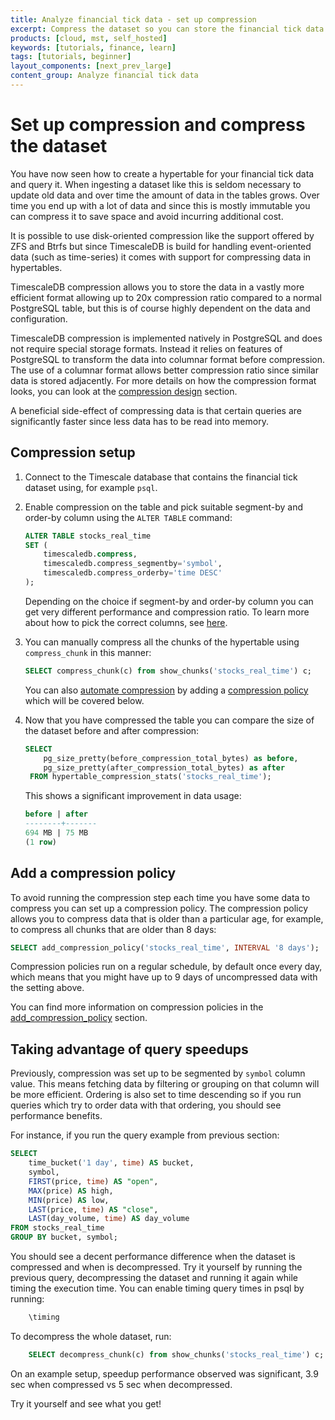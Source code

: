 ```yaml
---
title: Analyze financial tick data - set up compression
excerpt: Compress the dataset so you can store the financial tick data more efficiently
products: [cloud, mst, self_hosted]
keywords: [tutorials, finance, learn]
tags: [tutorials, beginner]
layout_components: [next_prev_large]
content_group: Analyze financial tick data
---
```


# Set up compression and compress the dataset

You have now seen how to create a hypertable for your financial tick
data and query it. When ingesting a dataset like this
is seldom necessary to update old data and over time the amount of
data in the tables grows. Over time you end up with a lot of data and
since this is mostly immutable you can compress it to save space and
avoid incurring additional cost.

It is possible to use disk-oriented compression like the support
offered by ZFS and Btrfs but since TimescaleDB is build for handling
event-oriented data (such as time-series) it comes with support for
compressing data in hypertables.

TimescaleDB compression allows you to store the data in a vastly more
efficient format allowing up to 20x compression ratio compared to a
normal PostgreSQL table, but this is of course highly dependent on the
data and configuration.

TimescaleDB compression is implemented natively in PostgreSQL and does
not require special storage formats. Instead it relies on features of
PostgreSQL to transform the data into columnar format before
compression. The use of a columnar format allows better compression
ratio since similar data is stored adjacently. For more details on how
the compression format looks, you can look at the [compression
design][compression-design] section.

A beneficial side-effect of compressing data is that certain queries
are significantly faster since less data has to be read into
memory.

<Procedure>

## Compression setup

1.  Connect to the Timescale database that contains the financial tick
    dataset using, for example `psql`.
1.  Enable compression on the table and pick suitable segment-by and
    order-by column using the `ALTER TABLE` command:

    ```sql
    ALTER TABLE stocks_real_time 
    SET (
        timescaledb.compress, 
        timescaledb.compress_segmentby='symbol', 
        timescaledb.compress_orderby='time DESC'
    );
    ``` 
    Depending on the choice if segment-by and order-by column you can
    get very different performance and compression ratio. To learn
    more about how to pick the correct columns, see
    [here][segment-by-columns].
1.  You can manually compress all the chunks of the hypertable using
    `compress_chunk` in this manner:

    ```sql
    SELECT compress_chunk(c) from show_chunks('stocks_real_time') c;
    ```
    You can also [automate compression][automatic-compression] by
    adding a [compression policy][add_compression_policy] which will
    be covered below.
1.  Now that you have compressed the table you can compare the size of
    the dataset before and after compression:

    ```sql
    SELECT 
        pg_size_pretty(before_compression_total_bytes) as before,
        pg_size_pretty(after_compression_total_bytes) as after
     FROM hypertable_compression_stats('stocks_real_time');
    ```
	This shows a significant improvement in data usage:

    ```sql
    before | after 
    --------+-------
    694 MB | 75 MB
    (1 row)
    ```

</Procedure>

## Add a compression policy

To avoid running the compression step each time you have some data to
compress you can set up a compression policy. The compression policy
allows you to compress data that is older than a particular age, for
example, to compress all chunks that are older than 8 days:

```sql
SELECT add_compression_policy('stocks_real_time', INTERVAL '8 days');
```

Compression policies run on a regular schedule, by default once every
day, which means that you might have up to 9 days of uncompressed data
with the setting above.

You can find more information on compression policies in the
[add_compression_policy][add_compression_policy] section.


## Taking advantage of query speedups


Previously, compression was set up to be segmented by `symbol` column value.
This means fetching data by filtering or grouping on that column will be 
more efficient. Ordering is also set to time descending so if you run queries
which try to order data with that ordering, you should see performance benefits. 

For instance, if you run the query example from previous section:
```sql
SELECT
    time_bucket('1 day', time) AS bucket,
    symbol,
    FIRST(price, time) AS "open",
    MAX(price) AS high,
    MIN(price) AS low,
    LAST(price, time) AS "close",
    LAST(day_volume, time) AS day_volume
FROM stocks_real_time
GROUP BY bucket, symbol;
```

You should see a decent performance difference when the dataset is compressed and
when is decompressed. Try it yourself by running the previous query, decompressing
the dataset and running it again while timing the execution time. You can enable
timing query times in psql by running:

```sql
    \timing
```

To decompress the whole dataset, run:
```sql
    SELECT decompress_chunk(c) from show_chunks('stocks_real_time') c;
```

On an example setup, speedup performance observed was significant,
3.9 sec when compressed vs 5 sec when decompressed.

Try it yourself and see what you get!


[segment-by-columns]: /use-timescale/:currentVersion:/compression/about-compression/#segment-by-columns
[automatic-compression]: /tutorials/:currentVersion:/financial-tick-data/financial-tick-compress/#add-a-compression-policy
[compression-design]: /use-timescale/:currentVersion:/compression/compression-design/
[add_compression_policy]: /api/:currentVersion:/compression/add_compression_policy/
